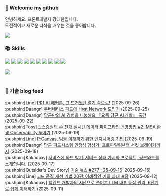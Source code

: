 ### 👋 Welcome my github

안녕하세요. 프론트개발자 강대한입니다.
<br>
도전적이고 새로운 지식을 배우는 것을 좋아합니다.

<!--
![header](https://capsule-render.vercel.app/api?type=Waving&color=auto&height=300&section=header&text=Welcome&fontAlignY=40&desc=KangDaeHan%20github%20&descSize=20&descAlignY=55&animation=fadeIn&fontSize=90)

**KangDaeHan/KangDaeHan** is a ✨ _special_ ✨ repository because its `README.md` (this file) appears on your GitHub profile.

Here are some ideas to get you started:

- 🔭 I’m currently working on ...
- 🌱 I’m currently learning ...
- 👯 I’m looking to collaborate on ...
- 🤔 I’m looking for help with ...
- 💬 Ask me about ...
- 📫 How to reach me: ...
- 😄 Pronouns: ...
- ⚡ Fun fact: ...
-->

<a href="https://twinfamily.github.io" target="_blank"><img src="https://img.shields.io/badge/Blog-121D33?style=flat-square&logo=blogger&logoColor=ffffff"/></a>

### :books: Skills
<a href="#" target="_blank"><img src="https://img.shields.io/badge/React-61DAFB?style=flat-square&logo=react&logoColor=ffffff"/></a>
<a href="#" target="_blank"><img src="https://img.shields.io/badge/Html5-E34F26?style=flat-square&logo=html5&logoColor=ffffff"/></a>
<a href="#" target="_blank"><img src="https://img.shields.io/badge/Javascript-F7DF1E?style=flat-square&logo=javascript&logoColor=ffffff"/></a>
<a href="#" target="_blank"><img src="https://img.shields.io/badge/Cssmodules-000000?style=flat-square&logo=cssmodules&logoColor=ffffff"/></a>
<a href="#" target="_blank"><img src="https://img.shields.io/badge/Node.js-339933?style=flat-square&logo=nodedotjs&logoColor=ffffff"/></a>
<a href="#" target="_blank"><img src="https://img.shields.io/badge/Typescript-3178C6?style=flat-square&logo=typescript&logoColor=ffffff"/></a>
<a href="#" target="_blank"><img src="https://img.shields.io/badge/Git-F05032?style=flat-square&logo=git&logoColor=ffffff"/></a>
<a href="#" target="_blank"><img src="https://img.shields.io/badge/Gitlab-FC6D26?style=flat-square&logo=gitlab&logoColor=ffffff"/></a>
<a href="#" target="_blank"><img src="https://img.shields.io/badge/Webpack-8DD6F9?style=flat-square&logo=webpack&logoColor=ffffff"/></a>
<a href="#" target="_blank"><img src="https://img.shields.io/badge/Vite-646CFF?style=flat-square&logo=vite&logoColor=ffffff"/></a>
<br><br>
<img src="https://github-readme-stats.vercel.app/api/top-langs/?username=KangDaeHan&layout=compact">
<br><br>
### :round_pushpin: 기술 blog feed
<!-- BLOG-POST-LIST:START --><div>:pushpin:[Line] <a target="_blank" href="https://techblog.lycorp.co.jp/ko/pd1-ai-hackathon-recap">PD1 AI 해커톤, 그 뜨거웠던 열기 속으로!</a> (2025-09-26)</div><div>:pushpin:[Daangn] <a target="_blank" href="https://medium.com/daangn/%EC%BF%A0%EB%B2%84%EB%84%A4%ED%8B%B0%EC%8A%A4-%ED%8C%8C%EB%93%9C%EC%97%90-host-network-%EB%8F%84%EC%9E%85%EA%B8%B0-99b4c02ca490?source=rss----4505f82a2dbd---4">쿠버네티스 파드에 Host Network 도입기</a> (2025-09-25)</div><div>:pushpin:[Daangn] <a target="_blank" href="https://medium.com/daangn/%EB%8B%B9%EA%B7%BC%EB%A7%8C%EC%9D%98-ai-%EA%B2%BD%ED%97%98%EC%9D%84-%EB%82%98%EB%88%94%ED%95%B4%EC%9A%94-%EC%9A%94%EC%A6%98-%EB%8B%B9%EA%B7%BC-ai-%EA%B0%9C%EB%B0%9C-%EC%B6%9C%EA%B0%84-1868798163bf?source=rss----4505f82a2dbd---4">당근만의 AI 경험을 나눔해요  『요즘 당근 AI 개발』 출간</a> (2025-09-22)</div><div>:pushpin:[Toss] <a target="_blank" href="https://toss.tech/article/MSA-observability">토스증권의 수 천개 실시간 데이터 파이프라인 운영방법 #2: MSA 환경 Observability 높이기</a> (2025-09-19)</div><div>:pushpin:[Line] <a target="_blank" href="https://techblog.lycorp.co.jp/ko/p-canvas-a-technique-for-understanding-your-team">P-Canvas, 팀을 이해하기 위한 엔지니어링 기법</a> (2025-09-19)</div><div>:pushpin:[Daangn] <a target="_blank" href="https://medium.com/daangn/%EB%8B%B9%EA%B7%BC-%ED%94%BC%EB%93%9C%EC%8B%9C%EC%8A%A4%ED%85%9C-%EC%95%88%EC%A0%95%EC%84%B1-%ED%96%A5%EC%83%81%EA%B8%B0-%ED%94%84%EB%A1%9C%ED%8C%8C%EC%9D%BC%EB%A7%81%EB%B6%80%ED%84%B0-%EC%84%9C%ED%82%B7%EB%B8%8C%EB%A0%88%EC%9D%B4%EC%BB%A4%EA%B9%8C%EC%A7%80-cac77f4b43f5?source=rss----4505f82a2dbd---4">당근 피드시스템 안정성 향상기: 프로파일링부터 서킷 브레이커까지</a> (2025-09-18)</div><div>:pushpin:[Kakaopay] <a target="_blank" href="https://tech.kakaopay.com/post/pink-ward/">서비스에 와드 박기: 서비스 상태 가시화 프로젝트, 핑크와드를 소개합니다.</a> (2025-09-17)</div><div>:pushpin:[Outsider's Dev Story] <a target="_blank" href="https://blog.outsider.ne.kr/1772">기술 뉴스 #277 : 25-09-16</a> (2025-09-15)</div><div>:pushpin:[Line] <a target="_blank" href="https://techblog.lycorp.co.jp/ko/techniques-for-improving-code-quality-20">코드 품질 개선 기법 20편: 이례적인 예외 과대 포장</a> (2025-09-12)</div><div>:pushpin:[Kakaopay] <a target="_blank" href="https://tech.kakaopay.com/post/how-llm-works/">백엔드 개발자의 시선으로 풀어본 LLM 내부 동작 원리: 6단계로 쉽게 이해하기</a> (2025-09-11)</div><!-- BLOG-POST-LIST:END -->

<!-- ![Anurag's GitHub stats](https://github-readme-stats.vercel.app/api?username=KangDaeHan&show_icons=true&theme=radical) -->
